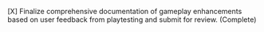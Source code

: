 [X] Finalize comprehensive documentation of gameplay enhancements based on user feedback from playtesting and submit for review. (Complete)